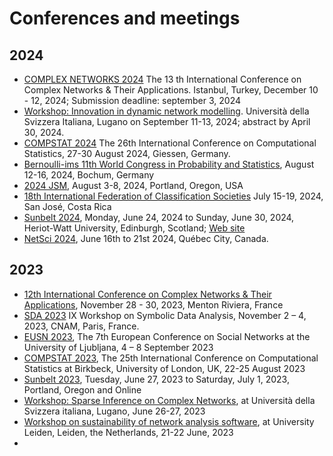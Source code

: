 # Conferences and meetings

## 2024
* [COMPLEX NETWORKS 2024](https://complexnetworks.org/) The 13 th International Conference on Complex Networks & Their Applications. Istanbul, Turkey, December 10 - 12, 2024; Submission deadline: september 3, 2024
* [Workshop: Innovation in dynamic network modelling](https://www.ci.inf.usi.ch/innodyn/). Università della Svizzera Italiana, Lugano on September 11-13, 2024; abstract by April 30, 2024.
* [COMPSTAT 2024](http://www.compstat2024.org/) The 26th International Conference on Computational Statistics, 27-30 August 2024, Giessen, Germany.
* [Bernoulli-ims 11th World Congress in Probability and Statistics](https://www.bernoulli-ims-worldcongress2024.org/), August 12-16, 2024, Bochum, Germany
* [2024 JSM](https://ww2.amstat.org/meetings/jsm/2024/), August 3-8, 2024, Portland, Oregon, USA
* [18th International Federation of Classification Societies](https://eventos.cimpa.ucr.ac.cr/index.php/IFCS/IFCS24)
July 15-19, 2024, San José, Costa Rica
* [Sunbelt 2024](https://www.insna.org/events/sunbelt-2024---edinburgh), Monday, June 24, 2024 to Sunday, June 30, 2024, Heriot-Watt University, Edinburgh, Scotland; [Web site](https://sunbelt2024.com/)
* [NetSci 2024](https://netsci2024.com/en), June 16th to 21st 2024, Québec City, Canada.

## 2023
* [12th International Conference on Complex Networks & Their Applications](https://complexnetworks.org/),
November 28 - 30, 2023, Menton Riviera, France
* [SDA 2023](https://sda2018.wixsite.com/sda2023paris) IX Workshop on Symbolic Data Analysis, November 2 – 4, 2023, CNAM, Paris, France.
* [EUSN 2023](https://eusn2023.org/), The 7th European Conference on Social Networks at the University of Ljubljana, 4 – 8 September 2023
* [COMPSTAT 2023](http://www.compstat2023.org/), The 25th International Conference on Computational Statistics  at Birkbeck, University of London, UK, 22-25 August 2023
* [Sunbelt 2023](https://www.insna.org/events/sunbelt-2023), Tuesday, June 27, 2023 to Saturday, July 1, 2023, Portland, Oregon and Online
* [Workshop: Sparse Inference on Complex Networks](https://www.ci.inf.usi.ch/workshop-sparse-inference-on-complex-networks/),  at Università della Svizzera italiana, Lugano, June 26-27, 2023
* [Workshop on sustainability of network analysis software](https://igraph.org/workshop.html), at University Leiden, Leiden, the Netherlands, 21-22 June, 2023
* 
